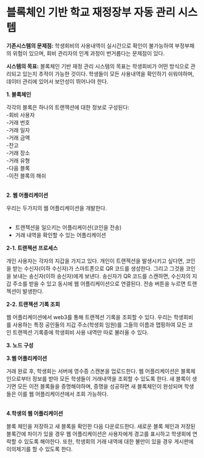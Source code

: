 # 블록체인 기반 학교 재정장부 자동 관리 시스템

**기존시스템의 문제점:** 학생회비의 사용내역이 실시간으로 확인이 불가능하여 부정부패의 위험이 있으며, 회비 관리자의 인계 과정이 번거롭다는 문제점이 있다.

**시스템의 목표:** 블록체인 기반 재정 관리 시스템의 목표는 학생회비가 어떤 방식으로 관리되고 있는지 추적이 가능한 것이다. 
학생들이 모든 사용내역을 확인하기 쉬워야하며, 데이터 관리에 있어서 보안성이 뛰어나야 한다.


**1. 블록체인**


각각의 블록은 하나의 트랜잭션에 대한 정보로 구성된다: <br>
  -회비 사용자<br>
  -거래 번호<br>
  -거래 일자<br>
  -거래 금액<br>
  -잔고<br>
  -거래 장소<br>
  -거래 유형<br>
  -다음 블록<br>
  -이전 블록의 해쉬<br><br>
  
**2. 웹 어플리케이션**


 우리는 두가지의 웹 어플리케이션을 개발한다.<br><br>
 - 트랜젝션을 일으키는 어플리케이션(코인을 전송)
 - 거래 내역을 확인할 수 있는 어플리케이션
 
**2-1. 트랜젝션 프로세스**


  개인 사용자는 각자의 지갑을 가지고 있다. 개인이 트랜젝션을 발생시키고 싶다면, 코인을 받는 수신자(이하 수신자)가 스마트폰으로 QR 코드를 생성한다. 그리고 그것을 코인을 보내는 송신자(이하 송신자)에게 보낸다. 송신자가 QR 코드를 스캔하면, 수신자의 지갑 주소를 받을 수 있고 동시에 웹 어플리케이션으로 연결된다. 전송 버튼을 누르면 트랜젝션이 발생한다.
  
  
**2-2. 트랜젝션 기록 조회**


 웹 어플리케이션에서 web3를 통해 트랜젝션 기록을 조회할 수 있다. 우리는 학생회비를 사용하는 특정 공인들의 지갑 주소(학생회 임원)를 그들의 이름과 맵핑하여 모든 코인 트랜젝션 기록중에 학생회비 사용 내역만 따로 불러올 수 있다.
 
 
**3. 노드 구성**


**3.웹 어플리케이션**

거래 완료 후, 학생회는 서버에 영수증 스캔본을 업로드한다. 웹 어플리케이션은 블록체인으로부터 정보를 받아 모든 학생들이 거래내역을 조회할 수 있도록 한다. 새 블록이 생기면 모든 이전 블록들을 증명해야하며, 증명을 성공하면 새 블록체인이 완성되며 학생들은 이를 웹 어플리케이션에서 조회 가능하다.<br><br>

 
 
 
**4.학생의 웹 어플리케이션**


블록 체인을 저장하고 새 블록을 확인한 다음 다운로드한다. 새로운 블록 체인과 저장된 블록간에 차이가 있을 경우 웹 어플리케이션은 사용자에게 경고를 표시하고 학생회에 연락할 수 있도록 해야한다. 또한, 학생회의 거래 내역에 대한 불만이 있을 경우 게시판에 이의제기를 할 수 있도록 한다.<br><br>

